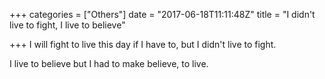 +++
categories = ["Others"]
date = "2017-06-18T11:11:48Z"
title = "I didn't live to fight, I live to believe"

+++
I will fight to live this day if I have to, but I didn't live to fight.

I live to believe but I had to make believe, to live.